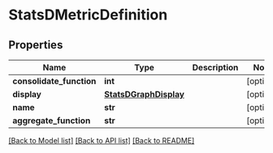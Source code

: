 # StatsDMetricDefinition

## Properties
Name | Type | Description | Notes
------------ | ------------- | ------------- | -------------
**consolidate_function** | **int** |  | [optional] 
**display** | [**StatsDGraphDisplay**](StatsDGraphDisplay.md) |  | [optional] 
**name** | **str** |  | [optional] 
**aggregate_function** | **str** |  | [optional] 

[[Back to Model list]](../README.md#documentation-for-models) [[Back to API list]](../README.md#documentation-for-api-endpoints) [[Back to README]](../README.md)


